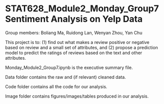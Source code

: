 # STAT628_Module2_Monday_Group7 Sentiment Analysis on Yelp Data

Group members: Boliang Ma, Ruidong Lan, Wenyan Zhou, Yan Chu

This project is to: (1) find out what makes a review positive or negative based on review and a small set of attributes, and (2) propose a prediction model to predict the ratings of reviews based on the text and other attributes.

Monday_Module2_Group7.ipynb is the executive summary file.

Data folder contains the raw and (if relevant) cleaned data.

Code folder contains all the code for our analysis.

Image folder contains figures/images/tables produced in our analysis. 
